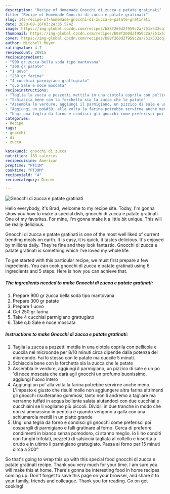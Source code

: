 ```yaml
---
description: "Recipe of Homemade Gnocchi di zucca e patate gratinati"
title: "Recipe of Homemade Gnocchi di zucca e patate gratinati"
slug: 142-recipe-of-homemade-gnocchi-di-zucca-e-patate-gratinati
date: 2020-08-16T03:24:35.574Z
image: https://img-global.cpcdn.com/recipes/b88f260d2f959c2a/751x532cq70/gnocchi-di-zucca-e-patate-gratinati-recipe-main-photo.jpg
thumbnail: https://img-global.cpcdn.com/recipes/b88f260d2f959c2a/751x532cq70/gnocchi-di-zucca-e-patate-gratinati-recipe-main-photo.jpg
cover: https://img-global.cpcdn.com/recipes/b88f260d2f959c2a/751x532cq70/gnocchi-di-zucca-e-patate-gratinati-recipe-main-photo.jpg
author: Mitchell Meyer
ratingvalue: 4.7
reviewcount: 20815
recipeingredient:
- "900 gr zucca bella soda tipo mantovana"
- "300 gr patate"
- "1 uovo"
- "250 gr farina"
- "4 cucchiai parmigiano grattugiato"
- "q.b Sale e noce moscata"
recipeinstructions:
- "Taglia la zucca a pezzetti mettila in una ciotola coprila con pellicola e cuocila nel microonde per 8/10 minuti circa dipende dalla potenza del microonde. Fai lo stesso con le patate ma cuocile 5 minuti."
- "Schiaccia bene con la forchetta sia la zucca che le patate"
- "Assembla le verdure, aggiungi il parmigiano, un pizzico di sale e un po &#39;di noce moscata che darà agli gnocchi un profumo buonissimo, aggiungi l&#39;uovo intero"
- "Aggiungi un po&#39; alla volta la farina potrebbe servirne anche meno. L&#39;impasto è giusto che risulti molle non aggiungere altra farina altrimenti gli gnocchi risulteranno gommosi, tanto non li andremo a tagliare ma verranno tuffati in acqua bollente salata aiutandoci con due cucchiai o cucchiaini se li vogliamo più piccoli. Dividili in due tranche in modo che non si ammassino in pentola e quando vengono a galla con una schiumarola mettili in un piatto grande"
- "Ungi una teglia da forno e condisci gli gnocchi come preferisci poi cospargili di parmigiano e falli gratinare al forno. Cerca di preferire condimenti in bianco senza pomodoro, ci stanno meglio. Io li ho conditi con funghi trifolati, pezzetti di salsiccia tagliata al coltello e inserita a crudo e in ultimo il parmigiano grattugiato. Passa al forno per 15 minuti circa a 200°"
categories:
- Recipe
tags:
- gnocchi
- di
- zucca

katakunci: gnocchi di zucca 
nutrition: 183 calories
recipecuisine: American
preptime: "PT11M"
cooktime: "PT39M"
recipeyield: "4"
recipecategory: Dinner

---
```



![Gnocchi di zucca e patate gratinati](https://img-global.cpcdn.com/recipes/b88f260d2f959c2a/751x532cq70/gnocchi-di-zucca-e-patate-gratinati-recipe-main-photo.jpg)

Hello everybody, it's Brad, welcome to my recipe site. Today, I'm gonna show you how to make a special dish, gnocchi di zucca e patate gratinati. One of my favorites. For mine, I'm gonna make it a little bit unique. This will be really delicious.



Gnocchi di zucca e patate gratinati is one of the most well liked of current trending meals on earth. It is easy, it is quick, it tastes delicious. It's enjoyed by millions daily. They're fine and they look fantastic. Gnocchi di zucca e patate gratinati is something which I've loved my whole life.


To get started with this particular recipe, we must first prepare a few ingredients. You can cook gnocchi di zucca e patate gratinati using 6 ingredients and 5 steps. Here is how you can achieve that.

<!--inarticleads1-->

##### The ingredients needed to make Gnocchi di zucca e patate gratinati:

1. Prepare 900 gr zucca bella soda tipo mantovana
1. Prepare 300 gr patate
1. Prepare 1 uovo
1. Get 250 gr farina
1. Take 4 cucchiai parmigiano grattugiato
1. Take q.b Sale e noce moscata




<!--inarticleads2-->

##### Instructions to make Gnocchi di zucca e patate gratinati:

1. Taglia la zucca a pezzetti mettila in una ciotola coprila con pellicola e cuocila nel microonde per 8/10 minuti circa dipende dalla potenza del microonde. Fai lo stesso con le patate ma cuocile 5 minuti.
1. Schiaccia bene con la forchetta sia la zucca che le patate
1. Assembla le verdure, aggiungi il parmigiano, un pizzico di sale e un po &#39;di noce moscata che darà agli gnocchi un profumo buonissimo, aggiungi l&#39;uovo intero
1. Aggiungi un po&#39; alla volta la farina potrebbe servirne anche meno. L&#39;impasto è giusto che risulti molle non aggiungere altra farina altrimenti gli gnocchi risulteranno gommosi, tanto non li andremo a tagliare ma verranno tuffati in acqua bollente salata aiutandoci con due cucchiai o cucchiaini se li vogliamo più piccoli. Dividili in due tranche in modo che non si ammassino in pentola e quando vengono a galla con una schiumarola mettili in un piatto grande
1. Ungi una teglia da forno e condisci gli gnocchi come preferisci poi cospargili di parmigiano e falli gratinare al forno. Cerca di preferire condimenti in bianco senza pomodoro, ci stanno meglio. Io li ho conditi con funghi trifolati, pezzetti di salsiccia tagliata al coltello e inserita a crudo e in ultimo il parmigiano grattugiato. Passa al forno per 15 minuti circa a 200°




So that's going to wrap this up with this special food gnocchi di zucca e patate gratinati recipe. Thank you very much for your time. I am sure you will make this at home. There's gonna be interesting food in home recipes coming up. Don't forget to save this page on your browser, and share it to your family, friends and colleague. Thank you for reading. Go on get cooking!
